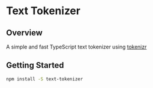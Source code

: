 # Text Tokenizer

## Overview
A simple and fast TypeScript text tokenizer using [tokenizr](https://www.npmjs.com/package/tokenizr)

## Getting Started
```bash
npm install -S text-tokenizer
```

